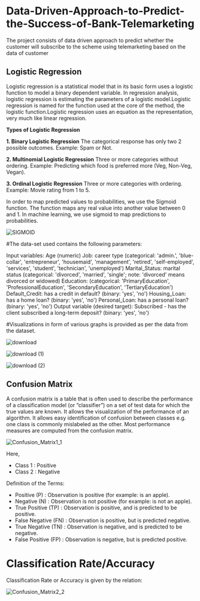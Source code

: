 # Data-Driven-Approach-to-Predict-the-Success-of-Bank-Telemarketing
The project consists of data driven approach to predict whether the customer will subscribe to the scheme using telemarketing based on the data of customer

## **Logistic Regression** 
Logistic regression is a statistical model that in its basic form uses a logistic function to model a binary dependent variable. In regression analysis, logistic regression is estimating the parameters of a logistic model.Logistic regression is named for the function used at the core of the method, the logistic function.Logistic regression uses an equation as the representation, very much like linear regression.

**Types of Logistic Regression**

**1. Binary Logistic Regression**
The categorical response has only two 2 possible outcomes. Example: Spam or Not.

**2. Multinomial Logistic Regression**
Three or more categories without ordering. Example: Predicting which food is preferred more (Veg, Non-Veg, Vegan).

**3. Ordinal Logistic Regression**
Three or more categories with ordering. Example: Movie rating from 1 to 5.

In order to map predicted values to probabilities, we use the Sigmoid function. The function maps any real value into another value between 0 and 1. In machine learning, we use sigmoid to map predictions to probabilities.

![SIGMOID](https://user-images.githubusercontent.com/36560636/78674890-ec068580-7901-11ea-87fd-73fe37d42d1d.PNG)

#The data-set used contains the following parameters:

Input variables:
Age (numeric)
Job: career type (categorical: 'admin.', 'blue-collar', 'entrepreneur', 'housemaid', 'management', 'retired', 'self-employed', 'services', 'student', 'technician', 'unemployed')
Marital_Status: marital status (categorical: 'divorced', 'married', 'single'; note: 'divorced' means divorced or widowed)
Education: (categorical: 'PrimaryEducation', 'ProfessionalEducation', 'SecondaryEducation', 'TertiaryEducation')
Default_Credit: has a credit in default? (binary: 'yes', 'no')
Housing_Loan: has a home loan? (binary: 'yes', 'no')
Personal_Loan: has a personal loan? (binary: 'yes', 'no')
Output variable (desired target):
Subscribed - has the client subscribed a long-term deposit? (binary: 'yes', 'no')

#Visualizations in form of various graphs is provided as per the data from the dataset.

![download](https://user-images.githubusercontent.com/36560636/78676587-430d5a00-7904-11ea-8d45-59e80bc801a3.png)

![download (1)](https://user-images.githubusercontent.com/36560636/78676796-8c5da980-7904-11ea-9489-8b7cea9abe6a.png)

![download (2)](https://user-images.githubusercontent.com/36560636/78676843-a1d2d380-7904-11ea-8478-8c771a36a231.png)

## **Confusion Matrix** 

A confusion matrix is a table that is often used to describe the performance of a classification model (or “classifier”) on a set of test data for which the true values are known. It allows the visualization of the performance of an algorithm.
It allows easy identification of confusion between classes e.g. one class is commonly mislabeled as the other. Most performance measures are computed from the confusion matrix.

![Confusion_Matrix1_1](https://user-images.githubusercontent.com/36560636/78677074-ec545000-7904-11ea-9ed2-d12fb90c1480.png)

Here,

- Class 1 : Positive
- Class 2 : Negative

Definition of the Terms:

- Positive (P) : Observation is positive (for example: is an apple).
- Negative (N) : Observation is not positive (for example: is not an apple).
- True Positive (TP) : Observation is positive, and is predicted to be positive.
- False Negative (FN) : Observation is positive, but is predicted negative.
- True Negative (TN) : Observation is negative, and is predicted to be negative.
- False Positive (FP) : Observation is negative, but is predicted positive.
 
# **Classification Rate/Accuracy**
Classification Rate or Accuracy is given by the relation:

![Confusion_Matrix2_2](https://user-images.githubusercontent.com/36560636/78678153-368a0100-7906-11ea-9bfb-a289e5d827f9.png)

